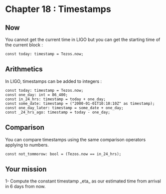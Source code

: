 # Chapter 18 : Timestamps

<dialog character="pilot">Osiris, here we come! [FTL ENGINE ACTIVATING] Make yourself comfortable captain, it's gonna take some time.</dialog>

## Now

You cannot get the current time in LIGO but you can get the starting time of the current block :

```
const today: timestamp = Tezos.now;
```

## Arithmetics

In LIGO, timestamps can be added to integers :

```
const today: timestamp = Tezos.now;
const one_day: int = 86_400;
const in_24_hrs: timestamp = today + one_day;
const some_date: timestamp = ("2000-01-01T10:10:10Z" as timestamp);
const one_day_later: timestamp = some_date + one_day;
const _24_hrs_ago: timestamp = today - one_day;
```

## Comparison

You can compare timestamps using the same comparison operators applying to numbers.

```
const not_tommorow: bool = (Tezos.now == in_24_hrs);
```

## Your mission

<!-- prettier-ignore --> 1- Compute the constant timestamp _eta_ as our estimated time from arrival in 6 days from now.
